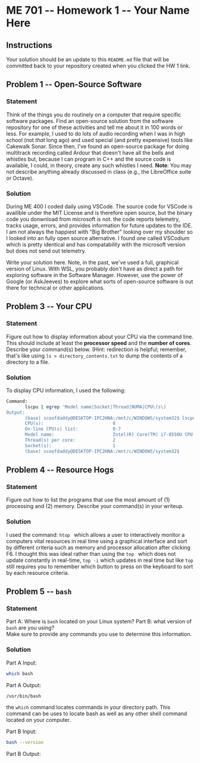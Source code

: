 # ME 701 -- Homework 1 -- Your Name Here

## Instructions

Your solution should be an update to this `README.md` file that will be
committed back to your repository created when you clicked the HW 1 link.

## Problem 1 -- Open-Source Software

### Statement

Think of the things you do routinely on a computer that require
specific software packages.  Find an
open-source solution from the software repository
for one of these activities and tell me about it in 100 words or less.
For example, I used to do lots of audio recording when I was in
high school (not *that* long ago) and used special (and
pretty expensive) tools like
Cakewalk Sonar.  Since then, I've found an
open-source package for doing multitrack
recording called Ardour that doesn't have all the bells and
whistles but, because I can program in C++ and the
source code is available, I could, in theory,
create any such whistles I need.  **Note**: You may not
describe anything already discussed in class (e.g., the LibreOffice suite
or Octave).

### Solution
During ME 400 I coded daily using VSCode. 
The source code for VSCode is availible under the MIT License and is therefore open source, 
but the binary code you donwnload from microsoft is not.
the code reports telemetry, tracks usage, errors, and provides information for future updates to the IDE.
I am not always the happiest with "Big Brother" looking over my shoulder so I looked into an fully open source alternative.
I found one called VSCodium which is pretty identical and has compatability with the microsoft version but does not send out telemetry.


Write your solution here.  Note, in the past, we've used a full, graphical
version of Linux.  With WSL, you probably don't have as direct a path for
exploring software in the Software Manager.  However, use the power of
Google (or AskJeeves) to explore what sorts of open-source software is out
there for technical or other applications.


## Problem 3 -- Your CPU

### Statement

Figure out how to display information about your CPU via the
command line.  This should include at least the **processor
speed** and the **number of cores**.  Describe your command(s) below.
(Hint: redirection is helpful; remember, that's like
using `ls > directory_contents.txt` to dump the contents of a directory to a file.

### Solution

To display CPU information, I used the following:
```bash
Command:
       lscpu | egrep 'Model name|Socket|Thread|NUMA|CPU\(s\)
Output:
       (base) scoofdaddy@DESKTOP-IPC2HNA:/mnt/c/WINDOWS/system32$ lscpu | egrep 'Model name|Socket|Thread|NUMA|CPU\(s\)'
       CPU(s):                          8
       On-line CPU(s) list:             0-7
       Model name:                      Intel(R) Core(TM) i7-8550U CPU @ 1.80GHz
       Thread(s) per core:              2
       Socket(s):                       1
       (base) scoofdaddy@DESKTOP-IPC2HNA:/mnt/c/WINDOWS/system32$
```

## Problem 4 -- Resource Hogs

### Statement

Figure out how to list the programs that use the most
amount of (1) processing and (2) memory.  Describe your command(s)
in your writeup.

### Solution
I used the command: ```htop ```
which allows a user to interactively monitor a  computers vital resources in real time using a graphical interface and sort by different criteria such as memory and processor allocation after clicking F6.
I thought this was ideal rather than using the ```top ```  which does not update constantly in real-time, ``` top -i ``` which updates in real time but like ```top ``` still requires you to remember which button to press on the keyboard to sort by each resource criteria.

## Problem 5 -- `bash`

### Statement

Part A: Where is `bash` located on your Linux system? 
Part B: what version of `bash` are you using?  
Make sure to provide any commands you use to
determine this information.

### Solution
Part A Input:
```bash
which bash
```
Part A Output:
```bash
/usr/bin/bash
```
the ```which``` command locates commands in your directory path. 
This command can be uses to locate bash as well as any other shell command located on    your computer.

Part B Input: 
```bash
bash --version
```
Part B Output: 

